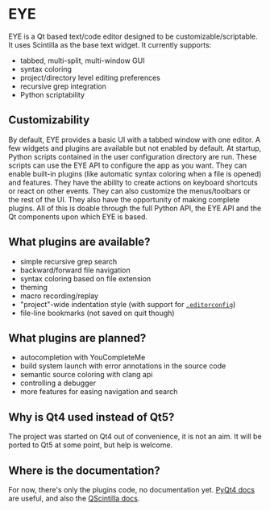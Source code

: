 # EYE

EYE is a Qt based text/code editor designed to be customizable/scriptable.
It uses Scintilla as the base text widget. It currently supports:
* tabbed, multi-split, multi-window GUI
* syntax coloring
* project/directory level editing preferences
* recursive grep integration
* Python scriptability

## Customizability

By default, EYE provides a basic UI with a tabbed window with one editor.
A few widgets and plugins are available but not enabled by default.
At startup, Python scripts contained in the user configuration directory are run.
These scripts can use the EYE API to configure the app as you want.
They can enable built-in plugins (like automatic syntax coloring when a file is opened) and features.
They have the ability to create actions on keyboard shortcuts or react on other events.
They can also customize the menus/toolbars or the rest of the UI.
They also have the opportunity of making complete plugins.
All of this is doable through the full Python API, the EYE API and the Qt components upon which EYE is based.

## What plugins are available?

* simple recursive grep search
* backward/forward file navigation
* syntax coloring based on file extension
* theming
* macro recording/replay
* "project"-wide indentation style (with support for [`.editorconfig`](http://editorconfig.org/))
* file-line bookmarks (not saved on quit though)

## What plugins are planned?

* autocompletion with YouCompleteMe
* build system launch with error annotations in the source code
* semantic source coloring with clang api
* controlling a debugger
* more features for easing navigation and search

## Why is Qt4 used instead of Qt5?

The project was started on Qt4 out of convenience, it is not an aim. It will be ported to Qt5 at some point, but help is welcome.

## Where is the documentation?

For now, there's only the plugins code, no documentation yet.
[PyQt4 docs](http://pyqt.sourceforge.net/Docs/PyQt4/index.html) are useful, and also the [QScintilla docs](http://pyqt.sourceforge.net/Docs/QScintilla2/).
